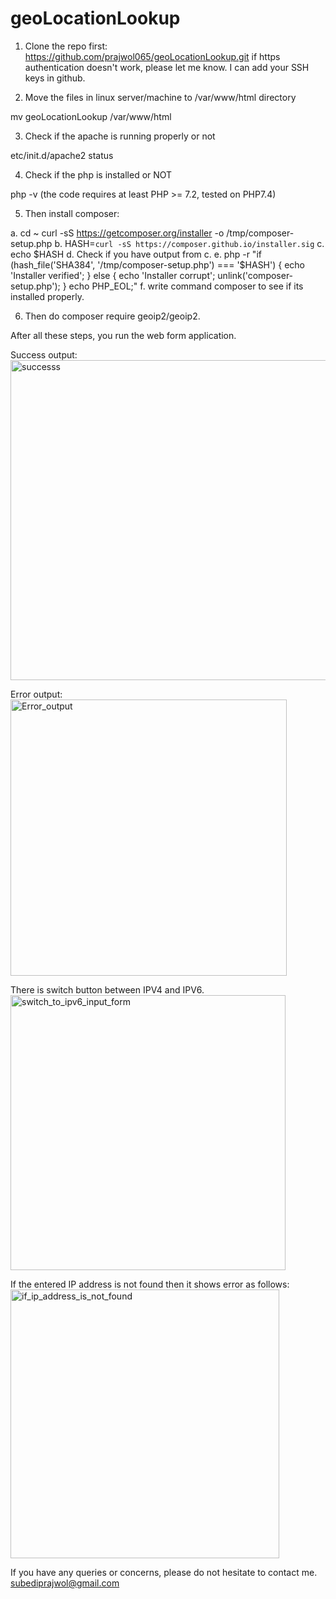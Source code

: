 # geoLocationLookup

1. Clone the repo first:
  https://github.com/prajwol065/geoLocationLookup.git 
  if https authentication doesn't work, please let me know. I can add your SSH keys in github.
  

2. Move the files in linux server/machine to /var/www/html directory

  mv geoLocationLookup /var/www/html

3. Check if the apache is running properly or not
  
  etc/init.d/apache2 status
 
 4. Check if the php is installed or NOT

  php -v (the code requires at least PHP >= 7.2, tested on PHP7.4)
  
 5. Then install composer:

   a.  cd ~
       curl -sS https://getcomposer.org/installer -o /tmp/composer-setup.php
   b.  HASH=`curl -sS https://composer.github.io/installer.sig`
   c.  echo $HASH
   d. Check if you have output from c.
   e. php -r "if (hash_file('SHA384', '/tmp/composer-setup.php') === '$HASH') { echo 'Installer verified'; } else { echo 'Installer corrupt'; unlink('composer-setup.php'); } echo PHP_EOL;"
   f. write command composer to see if its installed properly.
   
 6. Then do composer require geoip2/geoip2.

After all these steps, you run the web form application.

Success output:<br>
<img width="512" alt="successs" src="https://user-images.githubusercontent.com/99427984/174030937-49d65a15-f1d1-472b-b027-3b7cefc42d98.png">

Error output:<br>
<img width="442" alt="Error_output" src="https://user-images.githubusercontent.com/99427984/174030957-b265ee02-1978-48c6-a4ea-2d9f7243a87e.png">


There is switch button between IPV4 and IPV6.<br>
<img width="440" alt="switch_to_ipv6_input_form" src="https://user-images.githubusercontent.com/99427984/174031049-3070881f-4b81-4cb9-a45d-f78905040c6e.png">


If the entered IP address is not found then it shows error as follows:<br>
<img width="430" alt="if_ip_address_is_not_found" src="https://user-images.githubusercontent.com/99427984/174031160-ef735195-ff3d-41d4-b7c1-546be8d5c6f6.png">


If you have any queries or concerns, please do not hesitate to contact me. subediprajwol@gmail.com
 
